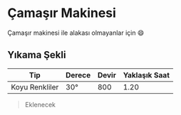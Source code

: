 # Çamaşır Makinesi

Çamaşır makinesi ile alakası olmayanlar için 😄

## Yıkama Şekli

| Tip            | Derece | Devir | Yaklaşık Saat |
| -------------- | ------ | ----- | ------------- |
| Koyu Renkliler | 30°    | 800   | 1.20          |

> Eklenecek